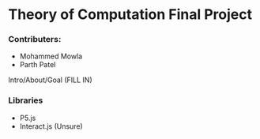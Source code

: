 # Theory of Computation Final Project

### Contributers:
 + Mohammed Mowla
 + Parth Patel

Intro/About/Goal (FILL IN)

### Libraries
 + P5.js
 + Interact.js (Unsure)